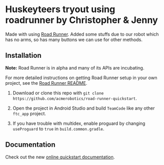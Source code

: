 # Huskeyteers tryout using roadrunner by Christopher & Jenny

Made with using [Road Runner](https://github.com/acmerobotics/road-runner). Added some stuffs due to our robot which has no arms, so has many buttons we can use for other methods.

## Installation

**Note:** Road Runner is in alpha and many of its APIs are incubating.

For more detailed instructions on getting Road Runner setup in your own project, see the [Road Runner README](https://github.com/acmerobotics/road-runner#core).

1. Download or clone this repo with `git clone https://github.com/acmerobotics/road-runner-quickstart`.

1. Open the project in Android Studio and build `TeamCode` like any other `ftc_app` project.

1. If you have trouble with multidex, enable proguard by changing `useProguard` to `true` in `build.common.gradle`.

## Documentation

Check out the new [online quickstart documentation](https://acme-robotics.gitbook.io/road-runner/quickstart/introduction).
